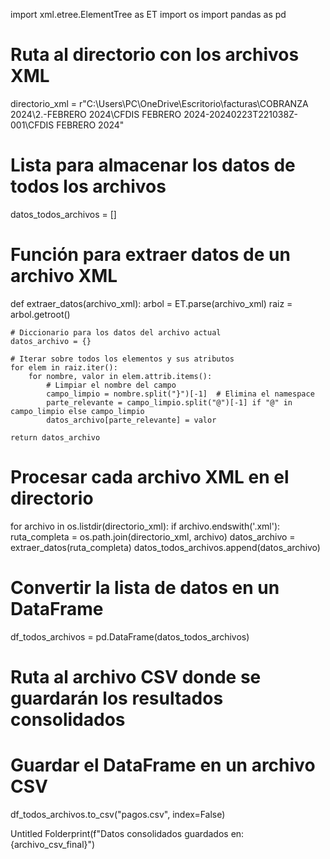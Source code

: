 import xml.etree.ElementTree as ET
import os
import pandas as pd

# Ruta al directorio con los archivos XML
directorio_xml = r"C:\Users\PC\OneDrive\Escritorio\facturas\COBRANZA 2024\2.-FEBRERO 2024\CFDIS FEBRERO 2024-20240223T221038Z-001\CFDIS FEBRERO 2024"

# Lista para almacenar los datos de todos los archivos
datos_todos_archivos = []

# Función para extraer datos de un archivo XML
def extraer_datos(archivo_xml):
    arbol = ET.parse(archivo_xml)
    raiz = arbol.getroot()

    # Diccionario para los datos del archivo actual
    datos_archivo = {}

    # Iterar sobre todos los elementos y sus atributos
    for elem in raiz.iter():
        for nombre, valor in elem.attrib.items():
            # Limpiar el nombre del campo
            campo_limpio = nombre.split("}")[-1]  # Elimina el namespace
            parte_relevante = campo_limpio.split("@")[-1] if "@" in campo_limpio else campo_limpio
            datos_archivo[parte_relevante] = valor

    return datos_archivo

# Procesar cada archivo XML en el directorio
for archivo in os.listdir(directorio_xml):
    if archivo.endswith('.xml'):
        ruta_completa = os.path.join(directorio_xml, archivo)
        datos_archivo = extraer_datos(ruta_completa)
        datos_todos_archivos.append(datos_archivo)

# Convertir la lista de datos en un DataFrame
df_todos_archivos = pd.DataFrame(datos_todos_archivos)

# Ruta al archivo CSV donde se guardarán los resultados consolidados

# Guardar el DataFrame en un archivo CSV
df_todos_archivos.to_csv("pagos.csv", index=False)

Untitled Folderprint(f"Datos consolidados guardados en: {archivo_csv_final}")
